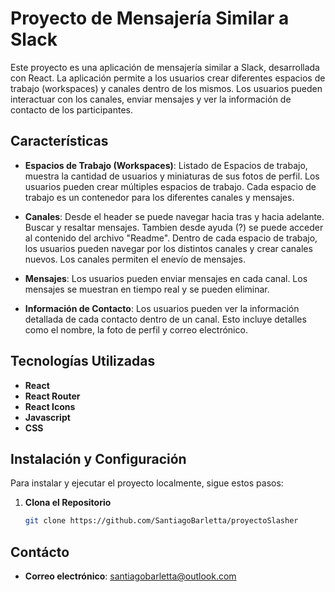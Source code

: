# Proyecto de Mensajería Similar a Slack

Este proyecto es una aplicación de mensajería similar a Slack, desarrollada con React. La aplicación permite a los usuarios crear diferentes espacios de trabajo (workspaces) y canales dentro de los mismos. Los usuarios pueden interactuar con los canales, enviar mensajes y ver la información de contacto de los participantes.

## Características

- **Espacios de Trabajo (Workspaces)**: 
    Listado de Espacios de trabajo, muestra la cantidad de usuarios y miniaturas de sus fotos de perfil.
    Los usuarios pueden crear múltiples espacios de trabajo. Cada espacio de trabajo es un contenedor para los diferentes canales y mensajes.

- **Canales**: 
    Desde el header se puede navegar hacia tras y hacia adelante. Buscar y resaltar mensajes. Tambien desde ayuda (?) se puede acceder al contenido del archivo "Readme".
    Dentro de cada espacio de trabajo, los usuarios pueden navegar por los distintos canales y crear canales nuevos. Los canales permiten el enevío de mensajes. 

- **Mensajes**: 
    Los usuarios pueden enviar mensajes en cada canal. Los mensajes se muestran en tiempo real y se pueden eliminar.

- **Información de Contacto**:
    Los usuarios pueden ver la información detallada de cada contacto dentro de un canal. Esto incluye detalles como el nombre, la foto de perfil y correo electrónico.

## Tecnologías Utilizadas

- **React**
- **React Router**
- **React Icons**
- **Javascript**
- **CSS**

## Instalación y Configuración

Para instalar y ejecutar el proyecto localmente, sigue estos pasos:

1. **Clona el Repositorio**

   ```bash
   git clone https://github.com/SantiagoBarletta/proyectoSlasher

## Contácto

- **Correo electrónico**: santiagobarletta@outlook.com

